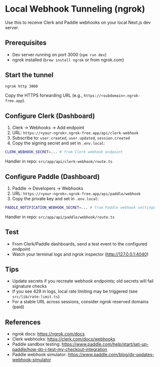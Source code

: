 # Local Webhook Tunneling (ngrok)

Use this to receive Clerk and Paddle webhooks on your local Next.js dev server.

## Prerequisites

- Dev server running on port 3000 (`npm run dev`)
- ngrok installed (`brew install ngrok` or from ngrok.com)

## Start the tunnel

```bash
ngrok http 3000
```

Copy the HTTPS forwarding URL (e.g., `https://<subdomain>.ngrok-free.app`).

## Configure Clerk (Dashboard)

1. Clerk → Webhooks → Add endpoint
2. URL: `https://<your-ngrok>.ngrok-free.app/api/clerk-webhook`
3. Subscribe to: `user.created`, `user.updated`, `session.created`
4. Copy the signing secret and set in `.env.local`:

```bash
CLERK_WEBHOOK_SECRET=... # from Clerk webhook endpoint
```

Handler in repo: `src/app/api/clerk-webhook/route.ts`

## Configure Paddle (Dashboard)

1. Paddle → Developers → Webhooks
2. URL: `https://<your-ngrok>.ngrok-free.app/api/paddle/webhook`
3. Copy the private key and set in `.env.local`:

```bash
PADDLE_NOTIFICATION_WEBHOOK_SECRET=... # from Paddle webhook settings
```

Handler in repo: `src/app/api/paddle/webhook/route.ts`

## Test

- From Clerk/Paddle dashboards, send a test event to the configured endpoint
- Watch your terminal logs and ngrok inspector (http://127.0.0.1:4040)

## Tips

- Update secrets if you recreate webhook endpoints; old secrets will fail signature checks
- If you see 429 in logs, local rate limiting may be triggered (see `src/lib/rate-limit.ts`)
- For a stable URL across sessions, consider ngrok reserved domains (paid)

## References

- ngrok docs: https://ngrok.com/docs
- Clerk webhooks: https://clerk.com/docs/webhooks
- Paddle sandbox testing: https://www.paddle.com/help/start/set-up-paddle/how-do-i-test-my-checkout-integration
- Paddle webhook simulator: https://www.paddle.com/blog/dx-updates-webhook-simulator
